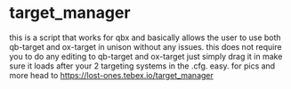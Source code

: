 # target_manager
this is a script that works for qbx and basically allows the user to use both qb-target and ox-target in unison without any issues. this does not require you to do any editing to qb-target and ox-target just simply drag it in make sure it loads after your 2 targeting systems in the .cfg. easy. for pics and more head to https://lost-ones.tebex.io/target_manager
